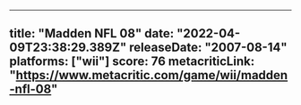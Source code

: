 
---
title: "Madden NFL 08"
date: "2022-04-09T23:38:29.389Z"
releaseDate: "2007-08-14"
platforms: ["wii"]
score: 76
metacriticLink: "https://www.metacritic.com/game/wii/madden-nfl-08"
---
